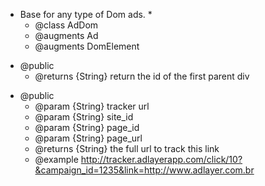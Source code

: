 
<ul>
<li>Base for any type of Dom ads.
*
<ul><li>@class AdDom</li>
<li>@augments Ad</li>
<li>@augments DomElement</li></ul></li>
</ul>

<ul>
<li>@public
<ul><li>@returns {String} return the id of the first parent div</li></ul></li>
</ul>

<ul>
<li>@public
<ul><li>@param {String} tracker url</li>
<li>@param {String} site_id</li>
<li>@param {String} page_id</li>
<li>@param {String} page_url</li>
<li>@returns {String} the full url to track this link</li>
<li>@example <a href='http://tracker.adlayerapp.com/click/10?&amp;campaign_id=1235&amp;link=http://www.adlayer.com.br'>http://tracker.adlayerapp.com/click/10?&amp;campaign_id=1235&amp;link=http://www.adlayer.com.br</a></li></ul></li>
</ul>
